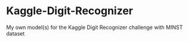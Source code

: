 # Kaggle-Digit-Recognizer
My own model(s) for the Kaggle Digit Recognizer challenge with MINST dataset
